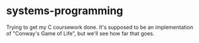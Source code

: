 # systems-programming
Trying to get my C coursework done. It's supposed to be an implementation of "Conway's Game of Life", but we'll see how far that goes.
